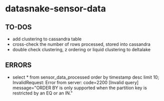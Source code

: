# datasnake-sensor-data

## TO-DOS
- add clustering to cassandra table
- cross-check the number of rows processed, stored into cassandra
- double check clustering, z ordering or liquid clustering to deltalake

## ERRORS
- select * from sensor_data_processed order by timestamp desc limit 10;
InvalidRequest: Error from server: code=2200 [Invalid query] message="ORDER BY is only supported when the partition key is restricted by an EQ or an IN."
